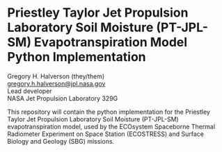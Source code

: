 # Priestley Taylor Jet Propulsion Laboratory Soil Moisture (PT-JPL-SM) Evapotranspiration Model Python Implementation

Gregory H. Halverson (they/them)<br>
[gregory.h.halverson@jpl.nasa.gov](mailto:gregory.h.halverson@jpl.nasa.gov)<br>
Lead developer<br>
NASA Jet Propulsion Laboratory 329G

This repository will contain the python implementation for the Priestley Taylor Jet Propulsion Laboratory Soil Moisture (PT-JPL-SM) evapotranspiration model, used by the ECOsystem Spaceborne Thermal Radiometer Experiment on Space Station (ECOSTRESS) and Surface Biology and Geology (SBG) missions.
